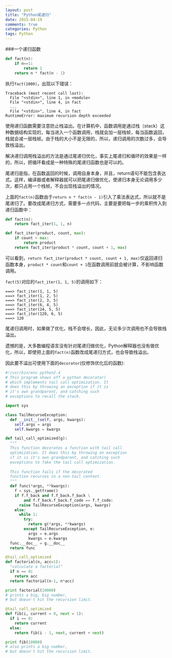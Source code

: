 ```yaml
---
layout: post
title: "Python尾递归"
date: 2015-04-19
comments: true
categories: Python
tags: Python
---
```


###一个递归函数

```python
def fact(n):
    if n==1:
        return 1
    return n * fact(n - 1)
```

执行`fact(1000)`，出现以下错误：

```
Traceback (most recent call last):
  File "<stdin>", line 1, in <module>
  File "<stdin>", line 4, in fact
  ...
  File "<stdin>", line 4, in fact
RuntimeError: maximum recursion depth exceeded
```

使用递归函数需要注意防止栈溢出。在计算机中，函数调用是通过栈（stack）这种数据结构实现的，每当进入一个函数调用，栈就会加一层栈帧，每当函数返回，栈就会减一层栈帧。由于栈的大小不是无限的，所以，递归调用的次数过多，会导致栈溢出。

解决递归调用栈溢出的方法是通过尾递归优化，事实上尾递归和循环的效果是一样的，所以，把循环看成是一种特殊的尾递归函数也是可以的。

尾递归是指，在函数返回的时候，调用自身本身，并且，return语句不能包含表达式。这样，编译器或者解释器就可以把尾递归做优化，使递归本身无论调用多少次，都只占用一个栈帧，不会出现栈溢出的情况。

上面的`fact(n)`函数由于`return n * fact(n - 1)`引入了乘法表达式，所以就不是尾递归了。要改成尾递归方式，需要多一点代码，主要是要把每一步的乘积传入到递归函数中：

```python
def fact(n):
    return fact_iter(1, 1, n)

def fact_iter(product, count, max):
    if count > max:
        return product
    return fact_iter(product * count, count + 1, max)
```

可以看到，`return fact_iter(product * count, count + 1, max)`仅返回递归函数本身，`product * count`和`count + 1`在函数调用前就会被计算，不影响函数调用。

`fact(5)`对应的`fact_iter(1, 1, 5)`的调用如下：

```
===> fact_iter(1, 1, 5)
===> fact_iter(1, 2, 5)
===> fact_iter(2, 3, 5)
===> fact_iter(6, 4, 5)
===> fact_iter(24, 5, 5)
===> fact_iter(120, 6, 5)
===> 120
```

尾递归调用时，如果做了优化，栈不会增长，因此，无论多少次调用也不会导致栈溢出。

遗憾的是，大多数编程语言没有针对尾递归做优化，Python解释器也没有做优化，所以，即使把上面的`fact(n)`函数改成尾递归方式，也会导致栈溢出。

因此要不溢出可使用下面的`decorator`(仅修饰优化后的函数):

```python
#!/usr/bin/env python2.4
# This program shows off a python decorator(
# which implements tail call optimization. It
# does this by throwing an exception if it is 
# it's own grandparent, and catching such 
# exceptions to recall the stack.

import sys

class TailRecurseException:
  def __init__(self, args, kwargs):
    self.args = args
    self.kwargs = kwargs

def tail_call_optimized(g):
  """
  This function decorates a function with tail call
  optimization. It does this by throwing an exception
  if it is it's own grandparent, and catching such
  exceptions to fake the tail call optimization.
  
  This function fails if the decorated
  function recurses in a non-tail context.
  """
  def func(*args, **kwargs):
    f = sys._getframe()
    if f.f_back and f.f_back.f_back \
        and f.f_back.f_back.f_code == f.f_code:
      raise TailRecurseException(args, kwargs)
    else:
      while 1:
        try:
          return g(*args, **kwargs)
        except TailRecurseException, e:
          args = e.args
          kwargs = e.kwargs
  func.__doc__ = g.__doc__
  return func

@tail_call_optimized
def factorial(n, acc=1):
  "calculate a factorial"
  if n == 0:
    return acc
  return factorial(n-1, n*acc)

print factorial(10000)
# prints a big, big number,
# but doesn't hit the recursion limit.

@tail_call_optimized
def fib(i, current = 0, next = 1):
  if i == 0:
    return current
  else:
    return fib(i - 1, next, current + next)

print fib(10000)
# also prints a big number,
# but doesn't hit the recursion limit.

```